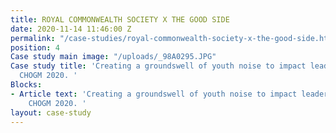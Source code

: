 ```yaml
---
title: ROYAL COMMONWEALTH SOCIETY X THE GOOD SIDE
date: 2020-11-14 11:46:00 Z
permalink: "/case-studies/royal-commonwealth-society-x-the-good-side.html"
position: 4
Case study main image: "/uploads/_98A0295.JPG"
Case study title: 'Creating a groundswell of youth noise to impact leaders attending
  CHOGM 2020. '
Blocks:
- Article text: 'Creating a groundswell of youth noise to impact leaders attending
    CHOGM 2020. '
layout: case-study
---
```


